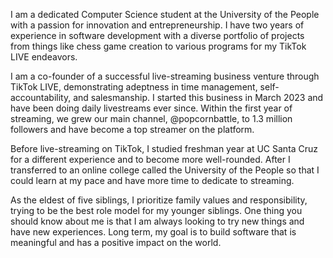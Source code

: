 I am a dedicated Computer Science student at the University of the People with a passion for innovation and entrepreneurship. I have two years of experience in software development with a diverse portfolio of projects from things like chess game creation to various programs for my TikTok LIVE endeavors. 

I am a co-founder of a successful live-streaming business venture through TikTok LIVE, demonstrating adeptness in time management, self-accountability, and salesmanship. I started this business in March 2023 and have been doing daily livestreams ever since. Within the first year of streaming, we grew our main channel, @popcornbattle, to 1.3 million followers and have become a top streamer on the platform.

Before live-streaming on TikTok, I studied freshman year at UC Santa Cruz for a different experience and to become more well-rounded. After I transferred to an online college called the University of the People so that I could learn at my pace and have more time to dedicate to streaming.

As the eldest of five siblings, I prioritize family values and responsibility, trying to be the best role model for my younger siblings. One thing you should know about me is that I am always looking to try new things and have new experiences. Long term, my goal is to build software that is meaningful and has a positive impact on the world.

<!---
- 👋 Hi, I’m Noah Selter. I am the oldest of 5 and have 
- 👀 I’m interested in computer science, running, learning new things
- 🌱 I’m currently learning as much as I can about computers and the Computer Science at UoPeople online.
- 💞️ I’m looking to collaborate on any projects that would help me learn new things
- 📫 How to reach me: noahjohns808@gmail.com
- 😄 Pronouns: He/Him
- ⚡ Fun fact: I can juggle for an unlimited amount of time


nselter/nselter is a ✨ special ✨ repository because its `README.md` (this file) appears on your GitHub profile.
You can click the Preview link to take a look at your changes.
--->

